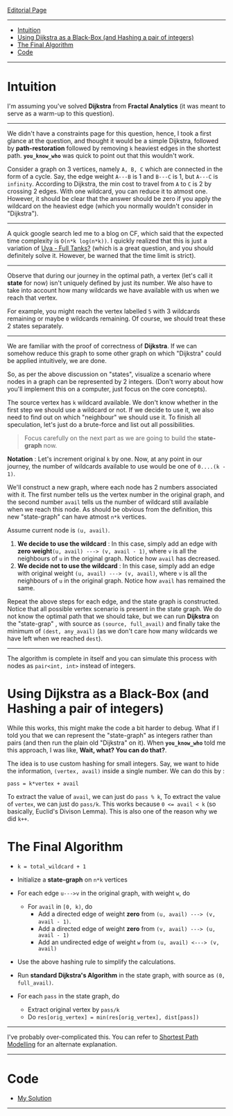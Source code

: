 [Editorial Page](../sprinklr-set-2.md)

----

<!-- vim-markdown-toc GFM -->

* [Intuition](#intuition)
* [Using Dijkstra as a Black-Box (and Hashing a pair of integers)](#using-dijkstra-as-a-black-box-and-hashing-a-pair-of-integers)
* [The Final Algorithm](#the-final-algorithm)
* [Code](#code)

<!-- vim-markdown-toc -->

----

# Intuition
I'm assuming you've solved **Dijkstra** from **Fractal Analytics** (it was meant to serve as a warm-up to this question).

----

We didn't have a constraints page for this question, hence, I took a first glance at the question, and thought it would be a simple Dijkstra, followed by **path-restoration** followed by removing `k` heaviest edges in the shortest path. **`you_know_who`** was quick to point out that this wouldn't work.

Consider a graph on 3 vertices, namely `A, B, C` which are connected in the form of a cycle. Say, the edge weight `A---B` is 1 and `B---C` is 1, but `A---C` is `infinity`. According to Dijkstra, the min cost to travel from `A` to `C` is 2 by crossing 2 edges. With one wildcard, you can reduce it to atmost one. However, it should be clear that the answer should be zero if you apply the wildcard on the heaviest edge (which you normally wouldn't consider in "Dijkstra").

----

A quick google search led me to a blog on CF, which said that the expected time complexity is `O(n*k log(n*k))`. I quickly realized that this is just a variation of [Uva - Full Tanks?](https://onlinejudge.org/index.php?option=onlinejudge&page=show_problem&problem=2352) (which is a great question, and you should definitely solve it. However, be warned that the time limit is strict).

----

Observe that during our journey in the optimal path, a vertex (let's call it **state** for now) isn't uniquely defined by just its number. We also have to take into account how many wildcards we have available with us when we reach that vertex.

For example, you might reach the vertex labelled `5` with 3 wildcards remaining or maybe `0` wildcards remaining. Of course, we should treat these 2 states separately.

----

We are familiar with the proof of correctness of **Dijkstra**. If we can somehow reduce this graph to some other graph on which "Dijkstra" could be applied intuitively, we are done.

So, as per the above discussion on "states", visualize a scenario where nodes in a graph can be represented by 2 integers. (Don't worry about how you'll implement this on a computer, just focus on the core concepts).

The source vertex has `k` wildcard available. We don't know whether in the first step we should use a wildcard or not. If we decide to use it, we also need to find out on which "neighbour" we should use it. To finish all speculation, let's just do a brute-force and list out all possibilities.

> Focus carefully on the next part as we are going to build the **state-graph** now.

**Notation** : Let's increment original `k` by one. Now, at any point in our journey, the number of wildcards available to use would be one of `0....(k - 1)`.

We'll construct a new graph, where each node has 2 numbers associated with it. The first number tells us the vertex number in the original graph, and the second number `avail` tells us the number of wildcard still available when we reach this node. As should be obvious from the definition, this new "state-graph" can have atmost `n*k` vertices.

Assume current node is `(u, avail)`.

1. **We decide to use the wildcard** : In this case, simply add an edge with **zero weight**`(u, avail) ---> (v, avail - 1)`, where `v` is all the neighbours of `u` in the original graph. Notice how `avail` has decreased.
2. **We decide not to use the wildcard** : In this case, simply add an edge with original weight `(u, avail) ---> (v, avail)`, where `v` is all the neighbours of `u` in the original graph. Notice how `avail` has remained the same.

Repeat the above steps for each edge, and the state graph is constructed. Notice that all possible vertex scenario is present in the state graph. We do not know the optimal path that we should take, but we can run **Dijkstra** on the "state-grap" , with source as `(source, full_avail)` and finally take the minimum of `(dest, any_avail)` (as we don't care how many wildcards we have left when we reached `dest`).

----

The algorithm is complete in itself and you can simulate this process with nodes as `pair<int, int>` instead of integers.

# Using Dijkstra as a Black-Box (and Hashing a pair of integers)
While this works, this might make the code a bit harder to debug. What if I told you that we can represent the "state-graph" as integers rather than pairs (and then run the plain old "Dijkstra" on it). When **`you_know_who`** told me this approach, I was like, **Wait, what? You can do that?**. 

The idea is to use custom hashing for small integers. Say, we want to hide the information, `(vertex, avail)` inside a single number. We can do this by : 

```
pass = k*vertex + avail
```

To extract the value of `avail`, we can just do `pass % k`, To extract the value of `vertex`, we can just do `pass/k`. This works because `0 <= avail < k` (so basically, Euclid's Divison Lemma). This is also one of the reason why we did `k++`.

# The Final Algorithm
* `k = total_wildcard + 1`
* Initialize a **state-graph** on `n*k` vertices
* For each edge `u--->v` in the original graph, with weight `w`, do
	* For `avail` in `[0, k)`, do
		* Add a directed edge of weight **zero** from `(u, avail) ---> (v, avail - 1)`.
		* Add a directed edge of weight **zero** from `(v, avail) ---> (u, avail - 1)`
		* Add an undirected edge of weight `w` from `(u, avail) <---> (v, avail)`

* Use the above hashing rule to simplify the calculations.
* Run **standard Dijkstra's Algorithm** in the state graph, with source as `(0, full_avail)`.
* For each `pass` in the state graph, do
	* Extract original vertex by `pass/k`
	* Do `res[orig_vertex] = min(res[orig_vertex], dist[pass])`

----

I've probably over-complicated this. You can refer to [Shortest Path Modelling](https://codeforces.com/blog/entry/45897?locale=en) for an alternate explanation.

----

# Code
* [My Solution](solution.cpp)

----


